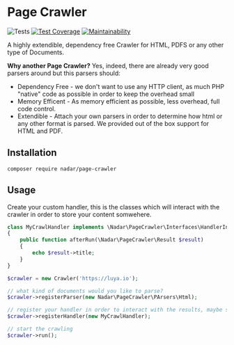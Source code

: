 # Page Crawler

![Tests](https://github.com/nadar/php-page-crawler/workflows/Tests/badge.svg)
[![Test Coverage](https://api.codeclimate.com/v1/badges/457045a9df14082dcc75/test_coverage)](https://codeclimate.com/github/nadar/php-page-crawler/test_coverage)
[![Maintainability](https://api.codeclimate.com/v1/badges/457045a9df14082dcc75/maintainability)](https://codeclimate.com/github/nadar/php-page-crawler/maintainability)

A highly extendible, dependency free Crawler for HTML, PDFS or any other type of Documents.

**Why another Page Crawler?** Yes, indeed, there are already very good parsers around but this parsers should:

+ Dependency Free - we don't want to use any HTTP client, as much PHP "native" code as possible in order to keep the overhead small
+ Memory Efficent - As memory efficient as possible, less overhead, full code control.
+ Extendible - Attach your own parsers in order to determine how html or any other format is parsed. We provided out of the box support for HTML and PDF.

## Installation

```
composer require nadar/page-crawler
```

## Usage

Create your custom handler, this is the classes which will interact with the crawler in order to store your content somwehere.

```php
class MyCrawlHandler implements \Nadar\PageCrawler\Interfaces\HandlerInterface
{
    public function afterRun(\Nadar\PageCrawler\Result $result)
    {
        echo $result->title;
    }
}
```

```php
$crawler = new Crawler('https://luya.io');

// what kind of documents would you like to parse?
$crawler->registerParser(new Nadar\PageCrawler\PArsers\Html);

// register your handler in order to interact with the results, maybe store them in a database?
$crawler->registerHandler(new MyCrawlHandler);

// start the crawling
$crawler->run();
```